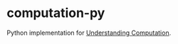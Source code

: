computation-py
===

Python implementation for [Understanding Computation](http://computationbook.com/).
